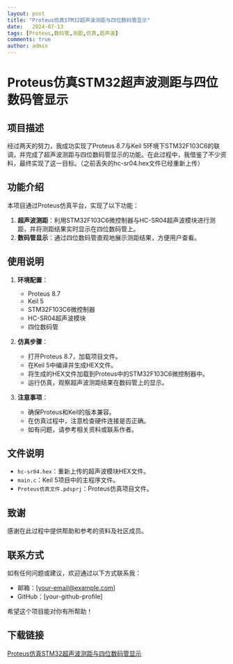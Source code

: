 ```yaml
---
layout: post
title: "Proteus仿真STM32超声波测距与四位数码管显示"
date:   2024-07-13
tags: [Proteus,数码管,测距,仿真,超声波]
comments: true
author: admin
---
```

# Proteus仿真STM32超声波测距与四位数码管显示

## 项目描述

经过两天的努力，我成功实现了Proteus 8.7与Keil 5环境下STM32F103C6的联调，并完成了超声波测距与四位数码管显示的功能。在此过程中，我借鉴了不少资料，最终实现了这一目标。（之前丢失的hc-sr04.hex文件已经重新上传）

## 功能介绍

本项目通过Proteus仿真平台，实现了以下功能：

1. **超声波测距**：利用STM32F103C6微控制器与HC-SR04超声波模块进行测距，并将测距结果实时显示在四位数码管上。
2. **数码管显示**：通过四位数码管直观地展示测距结果，方便用户查看。

## 使用说明

1. **环境配置**：
   - Proteus 8.7
   - Keil 5
   - STM32F103C6微控制器
   - HC-SR04超声波模块
   - 四位数码管

2. **仿真步骤**：
   - 打开Proteus 8.7，加载项目文件。
   - 在Keil 5中编译并生成HEX文件。
   - 将生成的HEX文件加载到Proteus中的STM32F103C6微控制器中。
   - 运行仿真，观察超声波测距结果在数码管上的显示。

3. **注意事项**：
   - 确保Proteus和Keil的版本兼容。
   - 在仿真过程中，注意检查硬件连接是否正确。
   - 如有问题，请参考相关资料或联系作者。

## 文件说明

- `hc-sr04.hex`：重新上传的超声波模块HEX文件。
- `main.c`：Keil 5项目中的主程序文件。
- `Proteus仿真文件.pdsprj`：Proteus仿真项目文件。

## 致谢

感谢在此过程中提供帮助和参考的资料及社区成员。

## 联系方式

如有任何问题或建议，欢迎通过以下方式联系我：

- 邮箱：[your-email@example.com]
- GitHub：[your-github-profile]

希望这个项目能对你有所帮助！

## 下载链接

[Proteus仿真STM32超声波测距与四位数码管显示](https://pan.quark.cn/s/21518173384a)
